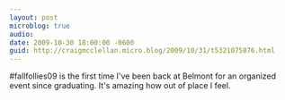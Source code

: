 ```yaml
---
layout: post
microblog: true
audio: 
date: 2009-10-30 18:00:00 -0600
guid: http://craigmcclellan.micro.blog/2009/10/31/t5321075876.html
---
```

#fallfollies09 is the first time I've been back at Belmont for an organized event since graduating. It's amazing how out of place I feel.
